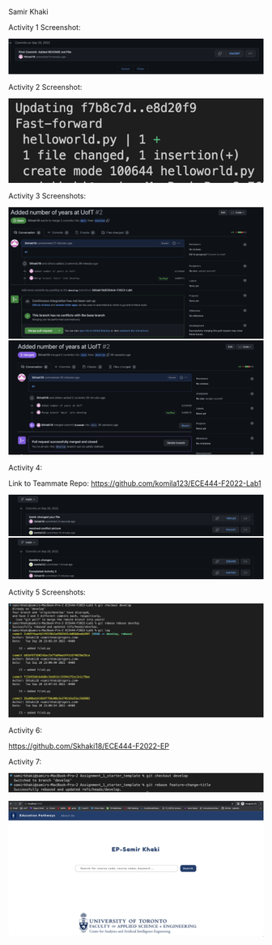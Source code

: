Samir Khaki

Activity 1 Screenshot:

![](images/Activity1.png)

Activity 2 Screenshot:

![](images/Activity2.png)

Activity 3 Screenshots:

![](images/Activity3A.png)
![](images/Activity3B.png)

Activity 4:

Link to Teammate Repo: https://github.com/komila123/ECE444-F2022-Lab1

![](images/Activity4A.png)
![](images/Activity4B.png)

Activity 5 Screenshots:

![](images/Activity5.png)

Activity 6:

https://github.com/Skhaki18/ECE444-F2022-EP

Activity 7:

![](images/Activity7A.png)

![](images/Activity7B.png)